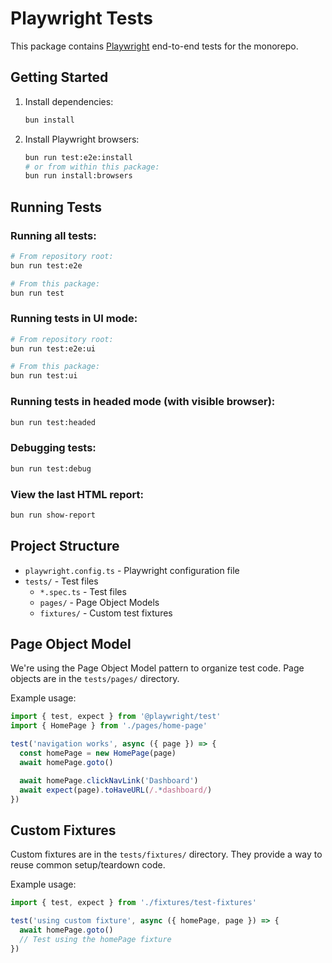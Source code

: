 # Playwright Tests

This package contains [Playwright](https://playwright.dev/) end-to-end tests for the monorepo.

## Getting Started

1. Install dependencies:
   ```bash
   bun install
   ```

2. Install Playwright browsers:
   ```bash
   bun run test:e2e:install
   # or from within this package:
   bun run install:browsers
   ```

## Running Tests

### Running all tests:
```bash
# From repository root:
bun run test:e2e

# From this package:
bun run test
```

### Running tests in UI mode:
```bash
# From repository root:
bun run test:e2e:ui

# From this package:
bun run test:ui
```

### Running tests in headed mode (with visible browser):
```bash
bun run test:headed
```

### Debugging tests:
```bash
bun run test:debug
```

### View the last HTML report:
```bash
bun run show-report
```

## Project Structure

- `playwright.config.ts` - Playwright configuration file
- `tests/` - Test files
  - `*.spec.ts` - Test files
  - `pages/` - Page Object Models
  - `fixtures/` - Custom test fixtures

## Page Object Model

We're using the Page Object Model pattern to organize test code. Page objects are in the `tests/pages/` directory.

Example usage:
```typescript
import { test, expect } from '@playwright/test'
import { HomePage } from './pages/home-page'

test('navigation works', async ({ page }) => {
  const homePage = new HomePage(page)
  await homePage.goto()

  await homePage.clickNavLink('Dashboard')
  await expect(page).toHaveURL(/.*dashboard/)
})
```

## Custom Fixtures

Custom fixtures are in the `tests/fixtures/` directory. They provide a way to reuse common setup/teardown code.

Example usage:
```typescript
import { test, expect } from './fixtures/test-fixtures'

test('using custom fixture', async ({ homePage, page }) => {
  await homePage.goto()
  // Test using the homePage fixture
})
```
